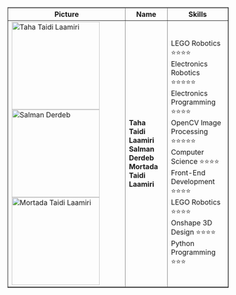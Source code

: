 <table border="1">
    <thead>
        <tr>
            <th>Picture</th>
            <th>Name</th>
            <th>Skills</th>
        </tr>
    </thead>
    <tbody>
        <tr>
            <td>
                <img src="https://github.com/user-attachments/assets/23f7989c-80eb-4c4a-bd4e-48854502ae04" width="200" alt="Taha Taidi Laamiri">
                <img src="https://github.com/user-attachments/assets/70c6ed95-7fce-4ee0-840e-6f5b5265e15e" width="200" alt="Salman Derdeb">
                <img src="https://github.com/user-attachments/assets/5c9d1a28-243c-4c6f-8052-82998c2a2ced" width="200" alt="Mortada Taidi Laamiri">
            </td>
            <td>
                <div><strong>Taha Taidi Laamiri</strong></div>
                <div><strong>Salman Derdeb</strong></div>
                <div><strong>Mortada Taidi Laamiri</strong></div>
            </td>
            <td>
                <div>LEGO Robotics ⭐⭐⭐⭐<br>Electronics Robotics ⭐⭐⭐⭐⭐<br>Electronics Programming ⭐⭐⭐⭐</div>
                <div>OpenCV Image Processing ⭐⭐⭐⭐⭐<br>Computer Science ⭐⭐⭐⭐<br>Front-End Development ⭐⭐⭐⭐</div>
                <div>LEGO Robotics ⭐⭐⭐⭐<br>Onshape 3D Design ⭐⭐⭐⭐<br>Python Programming ⭐⭐⭐</div>
            </td>
        </tr>
    </tbody>
</table>
